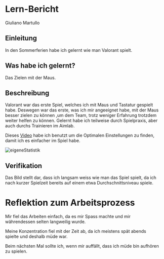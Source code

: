 # Lern-Bericht
Giuliano Martullo

## Einleitung

In den Sommerferien habe ich gelernt wie man Valorant spielt.

## Was habe ich gelernt?

Das Zielen mit der Maus.

## Beschreibung

Valorant war das erste Spiel, welches ich mit Maus und Tastatur gespielt habe. Deswegen war das erste, was ich mir angeeignet habe, mit der Maus besser zielen zu können ,um dem Team, trotz weniger Erfahrung trotzdem weiter helfen zu können. Gelernt habe ich teilweise durch Spielpraxis, aber auch durchs Trainieren im Aimlab. 

Dieses [Video](https://www.youtube.com/watch?v=GGv833qHMy8) habe ich benutzt um die Optimalen Einstellungen zu finden, damit ich es einfacher im Spiel habe.

![eigeneStatistik](https://user-images.githubusercontent.com/111045891/185331915-dff3c30f-8cd9-462e-9973-138c5872ba0d.png)

## Verifikation

Das Bild stellt dar, dass ich langsam weiss wie man das Spiel spielt, da ich nach kurzer Spielzeit bereits auf einem etwa Durchschnittsniveau spiele.

# Reflektion zum Arbeitsprozess

Mir fiel das Arbeiten einfach, da es mir Spass machte und mir währendessen selten langweilig wurde.

Meine Konzentration fiel mit der Zeit ab, da ich meistens spät abends spielte und deshalb müde war.

Beim nächsten Mal sollte ich, wenn mir auffällt, dass ich müde bin aufhören zu spielen.

